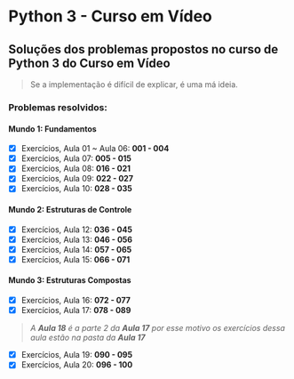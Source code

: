 # Python 3 - Curso em Vídeo

## Soluções dos problemas propostos no curso de Python 3 do Curso em Vídeo

> Se a implementação é difícil de explicar, é uma má ideia. 

### Problemas resolvidos: 

#### Mundo 1: Fundamentos

- [x] Exercícios, Aula 01 ~ Aula 06: **001 - 004**
- [x] Exercícios, Aula 07: **005 - 015**
- [x] Exercícios, Aula 08: **016 - 021**
- [x] Exercícios, Aula 09: **022 - 027**
- [x] Exercícios, Aula 10: **028 - 035**

#### Mundo 2: Estruturas de Controle

- [x] Exercícios, Aula 12: **036 - 045**
- [x] Exercícios, Aula 13: **046 - 056**
- [x] Exercícios, Aula 14: **057 - 065**
- [x] Exercícios, Aula 15: **066 - 071**

#### Mundo 3: Estruturas Compostas

- [x] Exercícios, Aula 16: **072 - 077**
- [x] Exercícios, Aula 17: **078 - 089**
> *A **Aula 18** é a parte 2 da **Aula 17** por esse motivo os exercícios dessa aula estão na pasta da **Aula 17***
- [x] Exercícios, Aula 19: **090 - 095**
- [x] Exercícios, Aula 20: **096 - 100**